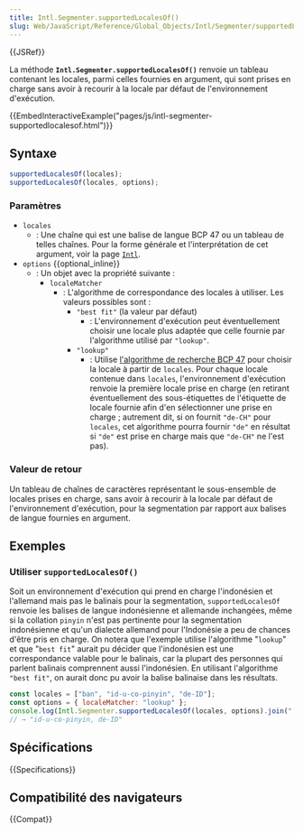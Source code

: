 ```yaml
---
title: Intl.Segmenter.supportedLocalesOf()
slug: Web/JavaScript/Reference/Global_Objects/Intl/Segmenter/supportedLocalesOf
---
```


{{JSRef}}

La méthode **`Intl.Segmenter.supportedLocalesOf()`** renvoie un tableau contenant les locales, parmi celles fournies en argument, qui sont prises en charge sans avoir à recourir à la locale par défaut de l'environnement d'exécution.

{{EmbedInteractiveExample("pages/js/intl-segmenter-supportedlocalesof.html")}}

## Syntaxe

```js
supportedLocalesOf(locales);
supportedLocalesOf(locales, options);
```

### Paramètres

- `locales`
  - : Une chaîne qui est une balise de langue BCP 47 ou un tableau de telles chaînes. Pour la forme générale et l'interprétation de cet argument, voir la page [`Intl`](/fr/docs/Web/JavaScript/Reference/Global_Objects/Intl#négociation_de_la_locale).
- `options` {{optional_inline}}
  - : Un objet avec la propriété suivante&nbsp;:
    - `localeMatcher`
      - : L'algorithme de correspondance des locales à utiliser. Les valeurs possibles sont&nbsp;:
        - `"best fit"` (la valeur par défaut)
          - : L'environnement d'exécution peut éventuellement choisir une locale plus adaptée que celle fournie par l'algorithme utilisé par `"lookup"`.
        - `"lookup"`
          - : Utilise [l'algorithme de recherche BCP 47](https://datatracker.ietf.org/doc/html/rfc4647#section-3.4) pour choisir la locale à partir de `locales`. Pour chaque locale contenue dans `locales`, l'environnement d'exécution renvoie la première locale prise en charge (en retirant éventuellement des sous-étiquettes de l'étiquette de locale fournie afin d'en sélectionner une prise en charge&nbsp;; autrement dit, si on fournit `"de-CH"` pour `locales`, cet algorithme pourra fournir `"de"` en résultat si `"de"` est prise en charge mais que `"de-CH"` ne l'est pas).

### Valeur de retour

Un tableau de chaînes de caractères représentant le sous-ensemble de locales prises en charge, sans avoir à recourir à la locale par défaut de l'environnement d'exécution, pour la segmentation par rapport aux balises de langue fournies en argument.

## Exemples

### Utiliser `supportedLocalesOf()`

Soit un environnement d'exécution qui prend en charge l'indonésien et l'allemand mais pas le balinais pour la segmentation, `supportedLocalesOf` renvoie les balises de langue indonésienne et allemande inchangées, même si la collation `pinyin` n'est pas pertinente pour la segmentation indonésienne et qu'un dialecte allemand pour l'Indonésie a peu de chances d'être pris en charge. On notera que l'exemple utilise l'algorithme "`lookup`" et que "`best fit`" aurait pu décider que l'indonésien est une correspondance valable pour le balinais, car la plupart des personnes qui parlent balinais comprennent aussi l'indonésien. En utilisant l'algorithme `"best fit"`, on aurait donc pu avoir la balise balinaise dans les résultats.

```js
const locales = ["ban", "id-u-co-pinyin", "de-ID"];
const options = { localeMatcher: "lookup" };
console.log(Intl.Segmenter.supportedLocalesOf(locales, options).join(", "));
// → "id-u-co-pinyin, de-ID"
```

## Spécifications

{{Specifications}}

## Compatibilité des navigateurs

{{Compat}}
